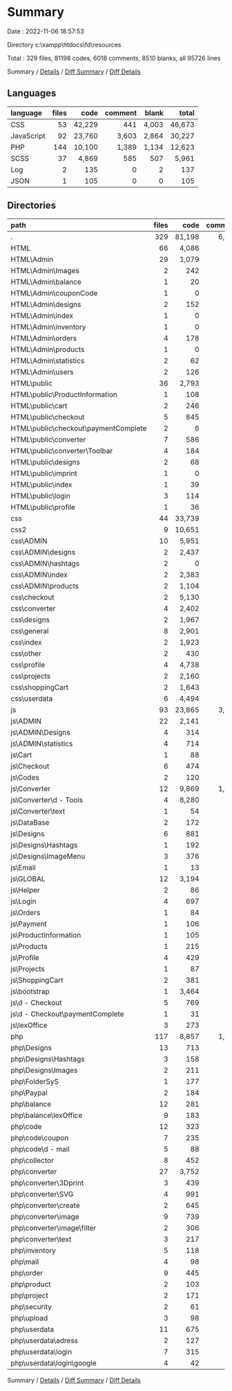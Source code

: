# Summary

Date : 2022-11-06 18:57:53

Directory c:\\xampp\\htdocs\\fd\\resources

Total : 329 files,  81198 codes, 6018 comments, 8510 blanks, all 95726 lines

Summary / [Details](details.md) / [Diff Summary](diff.md) / [Diff Details](diff-details.md)

## Languages
| language | files | code | comment | blank | total |
| :--- | ---: | ---: | ---: | ---: | ---: |
| CSS | 53 | 42,229 | 441 | 4,003 | 46,673 |
| JavaScript | 92 | 23,760 | 3,603 | 2,864 | 30,227 |
| PHP | 144 | 10,100 | 1,389 | 1,134 | 12,623 |
| SCSS | 37 | 4,869 | 585 | 507 | 5,961 |
| Log | 2 | 135 | 0 | 2 | 137 |
| JSON | 1 | 105 | 0 | 0 | 105 |

## Directories
| path | files | code | comment | blank | total |
| :--- | ---: | ---: | ---: | ---: | ---: |
| . | 329 | 81,198 | 6,018 | 8,510 | 95,726 |
| HTML | 66 | 4,086 | 345 | 520 | 4,951 |
| HTML\\Admin | 29 | 1,079 | 117 | 86 | 1,282 |
| HTML\\Admin\\Images | 2 | 242 | 1 | 10 | 253 |
| HTML\\Admin\\balance | 1 | 20 | 0 | 7 | 27 |
| HTML\\Admin\\couponCode | 1 | 0 | 0 | 1 | 1 |
| HTML\\Admin\\designs | 2 | 152 | 12 | 1 | 165 |
| HTML\\Admin\\index | 1 | 0 | 0 | 1 | 1 |
| HTML\\Admin\\inventory | 1 | 0 | 0 | 1 | 1 |
| HTML\\Admin\\orders | 4 | 178 | 1 | 7 | 186 |
| HTML\\Admin\\products | 1 | 0 | 0 | 1 | 1 |
| HTML\\Admin\\statistics | 2 | 62 | 0 | 12 | 74 |
| HTML\\Admin\\users | 2 | 126 | 0 | 4 | 130 |
| HTML\\public | 36 | 2,793 | 212 | 394 | 3,399 |
| HTML\\public\\ProductInformation | 1 | 108 | 5 | 26 | 139 |
| HTML\\public\\cart | 2 | 246 | 2 | 36 | 284 |
| HTML\\public\\checkout | 5 | 845 | 4 | 64 | 913 |
| HTML\\public\\checkout\\paymentComplete | 2 | 6 | 0 | 0 | 6 |
| HTML\\public\\converter | 7 | 586 | 35 | 114 | 735 |
| HTML\\public\\converter\\Toolbar | 4 | 184 | 9 | 38 | 231 |
| HTML\\public\\designs | 2 | 68 | 0 | 3 | 71 |
| HTML\\public\\imprint | 1 | 0 | 0 | 1 | 1 |
| HTML\\public\\index | 1 | 39 | 2 | 9 | 50 |
| HTML\\public\\login | 3 | 114 | 1 | 18 | 133 |
| HTML\\public\\profile | 1 | 36 | 0 | 8 | 44 |
| css | 44 | 33,739 | 809 | 2,254 | 36,802 |
| css2 | 9 | 10,651 | 155 | 1,950 | 12,756 |
| css\\ADMIN | 10 | 5,951 | 162 | 364 | 6,477 |
| css\\ADMIN\\designs | 2 | 2,437 | 18 | 146 | 2,601 |
| css\\ADMIN\\hashtags | 2 | 0 | 112 | 10 | 122 |
| css\\ADMIN\\index | 2 | 2,383 | 20 | 150 | 2,553 |
| css\\ADMIN\\products | 2 | 1,104 | 11 | 56 | 1,171 |
| css\\checkout | 2 | 5,130 | 45 | 327 | 5,502 |
| css\\converter | 4 | 2,402 | 192 | 161 | 2,755 |
| css\\designs | 2 | 1,967 | 16 | 147 | 2,130 |
| css\\general | 8 | 2,901 | 158 | 199 | 3,258 |
| css\\index | 2 | 1,923 | 16 | 123 | 2,062 |
| css\\other | 2 | 430 | 4 | 24 | 458 |
| css\\profile | 4 | 4,738 | 98 | 334 | 5,170 |
| css\\projects | 2 | 2,160 | 16 | 131 | 2,307 |
| css\\shoppingCart | 2 | 1,643 | 65 | 118 | 1,826 |
| css\\userdata | 6 | 4,494 | 37 | 326 | 4,857 |
| js | 93 | 23,865 | 3,603 | 2,864 | 30,332 |
| js\\ADMIN | 22 | 2,141 | 456 | 266 | 2,863 |
| js\\ADMIN\\Designs | 4 | 314 | 67 | 47 | 428 |
| js\\ADMIN\\statistics | 4 | 714 | 48 | 70 | 832 |
| js\\Cart | 1 | 88 | 221 | 35 | 344 |
| js\\Checkout | 6 | 474 | 9 | 65 | 548 |
| js\\Codes | 2 | 120 | 161 | 27 | 308 |
| js\\Converter | 12 | 9,869 | 1,283 | 492 | 11,644 |
| js\\Converter\\d - Tools | 4 | 8,280 | 697 | 360 | 9,337 |
| js\\Converter\\text | 1 | 54 | 1 | 2 | 57 |
| js\\DataBase | 2 | 172 | 112 | 21 | 305 |
| js\\Designs | 6 | 881 | 72 | 124 | 1,077 |
| js\\Designs\\Hashtags | 1 | 192 | 27 | 23 | 242 |
| js\\Designs\\ImageMenu | 3 | 376 | 36 | 64 | 476 |
| js\\Email | 1 | 13 | 0 | 1 | 14 |
| js\\GLOBAL | 12 | 3,194 | 159 | 278 | 3,631 |
| js\\Helper | 2 | 86 | 39 | 6 | 131 |
| js\\Login | 4 | 697 | 58 | 66 | 821 |
| js\\Orders | 1 | 84 | 7 | 4 | 95 |
| js\\Payment | 1 | 106 | 111 | 15 | 232 |
| js\\ProductInformation | 1 | 105 | 6 | 34 | 145 |
| js\\Products | 1 | 215 | 5 | 15 | 235 |
| js\\Profile | 4 | 429 | 40 | 67 | 536 |
| js\\Projects | 1 | 87 | 2 | 8 | 97 |
| js\\ShoppingCart | 2 | 381 | 23 | 43 | 447 |
| js\\bootstrap | 1 | 3,464 | 489 | 1,064 | 5,017 |
| js\\d - Checkout | 5 | 769 | 194 | 136 | 1,099 |
| js\\d - Checkout\\paymentComplete | 1 | 31 | 0 | 6 | 37 |
| js\\lexOffice | 3 | 273 | 45 | 38 | 356 |
| php | 117 | 8,857 | 1,106 | 922 | 10,885 |
| php\\Designs | 13 | 713 | 24 | 70 | 807 |
| php\\Designs\\Hashtags | 3 | 158 | 0 | 7 | 165 |
| php\\Designs\\Images | 2 | 211 | 9 | 25 | 245 |
| php\\FolderSyS | 1 | 177 | 0 | 11 | 188 |
| php\\Paypal | 2 | 184 | 1 | 29 | 214 |
| php\\balance | 12 | 281 | 26 | 53 | 360 |
| php\\balance\\lexOffice | 9 | 183 | 25 | 39 | 247 |
| php\\code | 12 | 323 | 0 | 61 | 384 |
| php\\code\\coupon | 7 | 235 | 0 | 38 | 273 |
| php\\code\\d - mail | 5 | 88 | 0 | 23 | 111 |
| php\\collector | 8 | 452 | 8 | 64 | 524 |
| php\\converter | 27 | 3,752 | 874 | 351 | 4,977 |
| php\\converter\\3Dprint | 3 | 439 | 11 | 28 | 478 |
| php\\converter\\SVG | 4 | 991 | 48 | 61 | 1,100 |
| php\\converter\\create | 2 | 645 | 453 | 55 | 1,153 |
| php\\converter\\image | 9 | 739 | 244 | 114 | 1,097 |
| php\\converter\\image\\filter | 2 | 306 | 215 | 54 | 575 |
| php\\converter\\text | 3 | 217 | 4 | 17 | 238 |
| php\\inventory | 5 | 118 | 0 | 26 | 144 |
| php\\mail | 4 | 98 | 21 | 16 | 135 |
| php\\order | 9 | 445 | 8 | 50 | 503 |
| php\\product | 2 | 103 | 0 | 9 | 112 |
| php\\project | 2 | 171 | 1 | 15 | 187 |
| php\\security | 2 | 61 | 95 | 15 | 171 |
| php\\upload | 3 | 98 | 33 | 25 | 156 |
| php\\userdata | 11 | 675 | 3 | 59 | 737 |
| php\\userdata\\adress | 2 | 127 | 0 | 7 | 134 |
| php\\userdata\\login | 7 | 315 | 1 | 35 | 351 |
| php\\userdata\\login\\google | 4 | 42 | 0 | 8 | 50 |

Summary / [Details](details.md) / [Diff Summary](diff.md) / [Diff Details](diff-details.md)